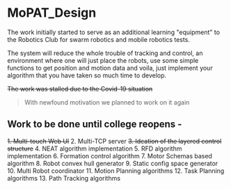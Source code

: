 # MoPAT_Design

The work initially started to serve as an additional learning "equipment" to the Robotics Club for swarm robotics and mobile robotics tests.

The system will reduce the whole trouble of tracking and control, an environment where one will just place the robots, use some simple functions to get position and motion data and voila, just implement your algorithm that you have taken so much time to develop.

~~The work was stalled due to the Covid-19 situation~~

> With newfound motivation we planned to work on it again

## Work to be done until college reopens -

~~1. Multi-touch Web UI~~
2. Multi-TCP server
~~3. Ideation of the layered control structure~~
4. NEAT algorithm implementation
5. RFD algorithm implementation
6. Formation control algorithm
7. Motor Schemas based algorithm
8. Robot convex hull generator
9. Static config space generator
10. Multi Robot coordinator
11. Motion Planning algorithms
12. Task Planning algorithms
13. Path Tracking algorithms
